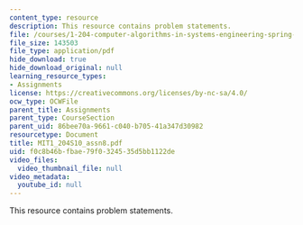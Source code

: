 ```yaml
---
content_type: resource
description: This resource contains problem statements.
file: /courses/1-204-computer-algorithms-in-systems-engineering-spring-2010/f0c8b46bfbae79f0324535d5bb1122de_MIT1_204S10_assn8.pdf
file_size: 143503
file_type: application/pdf
hide_download: true
hide_download_original: null
learning_resource_types:
- Assignments
license: https://creativecommons.org/licenses/by-nc-sa/4.0/
ocw_type: OCWFile
parent_title: Assignments
parent_type: CourseSection
parent_uid: 86bee70a-9661-c040-b705-41a347d30982
resourcetype: Document
title: MIT1_204S10_assn8.pdf
uid: f0c8b46b-fbae-79f0-3245-35d5bb1122de
video_files:
  video_thumbnail_file: null
video_metadata:
  youtube_id: null
---
```

This resource contains problem statements.
